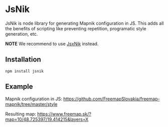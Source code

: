 # JsNik

JsNik is node library for generating Mapnik configuration in JS. This adds all the benefits of scripting like preventing repetition, programatic style generation, etc.

**NOTE** We recommend to use [JsxNik](https://github.com/FreemapSlovakia/jsxnik) instead.

## Installation

```
npm install jsnik
```

## Example

Mapnik configuration in JS: https://github.com/FreemapSlovakia/freemap-mapnik/tree/master/style

Resulting map: https://www.freemap.sk/?map=10/48.725397/19.414215&layers=X
